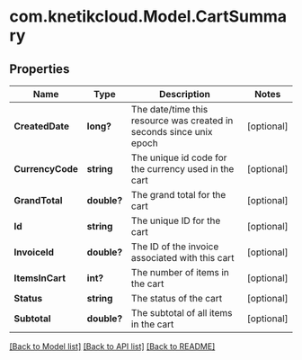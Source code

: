 # com.knetikcloud.Model.CartSummary
## Properties

Name | Type | Description | Notes
------------ | ------------- | ------------- | -------------
**CreatedDate** | **long?** | The date/time this resource was created in seconds since unix epoch | [optional] 
**CurrencyCode** | **string** | The unique id code for the currency used in the cart | [optional] 
**GrandTotal** | **double?** | The grand total for the cart | [optional] 
**Id** | **string** | The unique ID for the cart | [optional] 
**InvoiceId** | **double?** | The ID of the invoice associated with this cart | [optional] 
**ItemsInCart** | **int?** | The number of items in the cart | [optional] 
**Status** | **string** | The status of the cart | [optional] 
**Subtotal** | **double?** | The subtotal of all items in the cart | [optional] 

[[Back to Model list]](../README.md#documentation-for-models) [[Back to API list]](../README.md#documentation-for-api-endpoints) [[Back to README]](../README.md)

